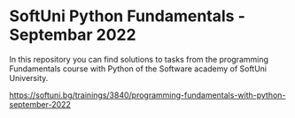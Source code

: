 # SoftUni Python Fundamentals - Septembar 2022
 In this repository you can find solutions to tasks from the programming Fundamentals course with Python of the Software academy of SoftUni University. 

https://softuni.bg/trainings/3840/programming-fundamentals-with-python-september-2022


